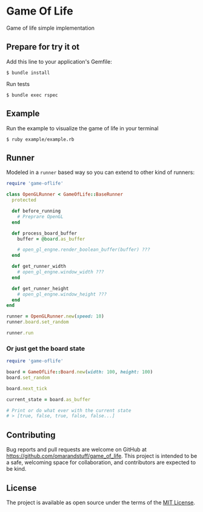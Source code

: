 # Game Of Life

Game of life simple implementation
## Prepare for try it ot

Add this line to your application's Gemfile:

    $ bundle install

Run tests

    $ bundle exec rspec

## Example

Run the example to visualize the game of life in your terminal

    $ ruby example/example.rb

## Runner

Modeled in a `runner` based way so you can extend to other kind of runners:

```Ruby
require 'game-oflife'

class OpenGLRunner < GameOfLife::BaseRunner
  protected

  def before_running
    # Preprare OpenGL
  end

  def process_board_buffer
    buffer = @board.as_buffer

    # open_gl_engne.render_boolean_buffer(buffer) ???
  end

  def get_runner_width
    # open_gl_engne.window_width ???
  end

  def get_runner_height
    # open_gl_engne.window_height ???
  end
end

runner = OpenGLRunner.new(speed: 10)
runner.board.set_random

runner.run
```

### Or just get the board state

```Ruby
require 'game-oflife'

board = GameOfLife::Board.new(width: 100, height: 100)
board.set_random

board.next_tick

current_state = board.as_buffer

# Print or do what ever with the current state
# > [true, false, true, false, false...] 
```

## Contributing

Bug reports and pull requests are welcome on GitHub at https://github.com/omarandstuff/game_of_life. This project is intended to be a safe, welcoming space for collaboration, and contributors are expected to be kind.

## License

The project is available as open source under the terms of the [MIT License](https://opensource.org/licenses/MIT).
